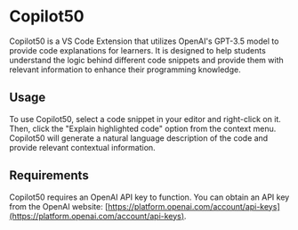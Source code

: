 # Copilot50

Copilot50 is a VS Code Extension that utilizes OpenAI's GPT-3.5 model to provide code explanations for learners. It is designed to help students understand the logic behind different code snippets and provide them with relevant information to enhance their programming knowledge.

## Usage
To use Copilot50, select a code snippet in your editor and right-click on it. Then, click the "Explain highlighted code" option from the context menu. Copilot50 will generate a natural language description of the code and provide relevant contextual information.

## Requirements
Copilot50 requires an OpenAI API key to function. You can obtain an API key from the OpenAI website: [https://platform.openai.com/account/api-keys](https://platform.openai.com/account/api-keys).
